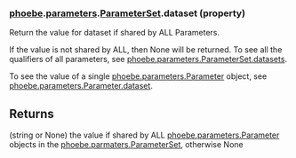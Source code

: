 ### [phoebe](phoebe.md).[parameters](phoebe.parameters.md).[ParameterSet](phoebe.parameters.ParameterSet.md).dataset (property)




Return the value for dataset if shared by ALL Parameters.

If the value is not shared by ALL, then None will be returned.  To see
all the qualifiers of all parameters, see [phoebe.parameters.ParameterSet.datasets](phoebe.parameters.ParameterSet.datasets.md).

To see the value of a single [phoebe.parameters.Parameter](phoebe.parameters.Parameter.md) object, see
[phoebe.parameters.Parameter.dataset](phoebe.parameters.Parameter.dataset.md).

Returns
--------
(string or None) the value if shared by ALL [phoebe.parameters.Parameter](phoebe.parameters.Parameter.md)
    objects in the [phoebe.parmaters.ParameterSet](phoebe.parmaters.ParameterSet.md), otherwise None

